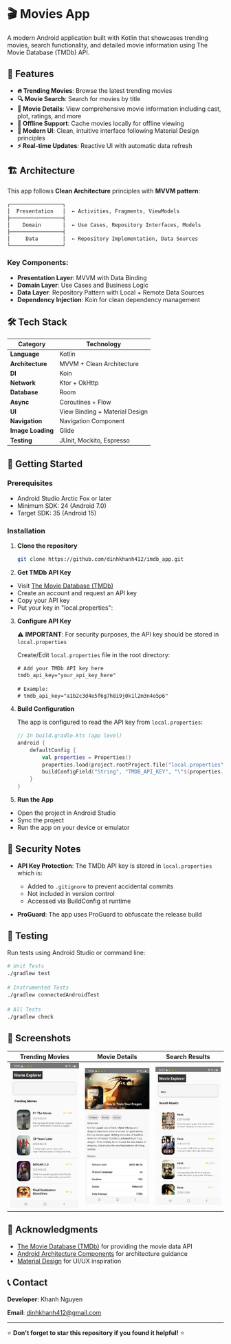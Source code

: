 # 🎬 Movies App

A modern Android application built with Kotlin that showcases trending movies, search functionality, and detailed movie information using The Movie Database (TMDb) API.

## 📱 Features

- **🔥 Trending Movies**: Browse the latest trending movies
- **🔍 Movie Search**: Search for movies by title
- **📖 Movie Details**: View comprehensive movie information including cast, plot, ratings, and more
- **💾 Offline Support**: Cache movies locally for offline viewing
- **🌙 Modern UI**: Clean, intuitive interface following Material Design principles
- **⚡ Real-time Updates**: Reactive UI with automatic data refresh

## 🏗️ Architecture

This app follows **Clean Architecture** principles with **MVVM pattern**:

```
┌─────────────────┐
│  Presentation   │  ← Activities, Fragments, ViewModels
├─────────────────┤
│    Domain       │  ← Use Cases, Repository Interfaces, Models
├─────────────────┤
│     Data        │  ← Repository Implementation, Data Sources
└─────────────────┘
```

### Key Components:
- **Presentation Layer**: MVVM with Data Binding
- **Domain Layer**: Use Cases and Business Logic
- **Data Layer**: Repository Pattern with Local + Remote Data Sources
- **Dependency Injection**: Koin for clean dependency management

## 🛠️ Tech Stack

| Category | Technology |
|----------|------------|
| **Language** | Kotlin |
| **Architecture** | MVVM + Clean Architecture |
| **DI** | Koin |
| **Network** | Ktor + OkHttp |
| **Database** | Room |
| **Async** | Coroutines + Flow |
| **UI** | View Binding + Material Design |
| **Navigation** | Navigation Component |
| **Image Loading** | Glide |
| **Testing** | JUnit, Mockito, Espresso |

## 🚀 Getting Started

### Prerequisites
- Android Studio Arctic Fox or later
- Minimum SDK: 24 (Android 7.0)
- Target SDK: 35 (Android 15)

### Installation

1. **Clone the repository**
   ```bash
   git clone https://github.com/dinhkhanh412/imdb_app.git
   ```

2. **Get TMDb API Key**
- Visit [The Movie Database (TMDb)](https://www.themoviedb.org/settings/api)
- Create an account and request an API key
- Copy your API key
- Put your key in "local.properties":

3. **Configure API Key**

   ⚠️ **IMPORTANT**: For security purposes, the API key should be stored in `local.properties`

   Create/Edit `local.properties` file in the root directory:
   ```properties
   # Add your TMDb API key here
   tmdb_api_key="your_api_key_here"
   
   # Example:
   # tmdb_api_key="a1b2c3d4e5f6g7h8i9j0k1l2m3n4o5p6"
   ```

4. **Build Configuration**

   The app is configured to read the API key from `local.properties`:
   ```kotlin
   // In build.gradle.kts (app level)
   android {
       defaultConfig {
           val properties = Properties()
           properties.load(project.rootProject.file("local.properties").inputStream())
           buildConfigField("String", "TMDB_API_KEY", "\"${properties.getProperty("TMDB_API_KEY")}\"")
       }
   }
   ```

5. **Run the App**
- Open the project in Android Studio
- Sync the project
- Run the app on your device or emulator

## 🔐 Security Notes

- **API Key Protection**: The TMDb API key is stored in `local.properties` which is:
    - Added to `.gitignore` to prevent accidental commits
    - Not included in version control
    - Accessed via BuildConfig at runtime

- **ProGuard**: The app uses ProGuard to obfuscate the release build

## 🧪 Testing

Run tests using Android Studio or command line:

```bash
# Unit Tests
./gradlew test

# Instrumented Tests
./gradlew connectedAndroidTest

# All Tests
./gradlew check
```

## 📱 Screenshots

| Trending Movies | Movie Details | Search Results |
|----------------|---------------|----------------|
| ![Trending](screenshots/trending.png) | ![Details](screenshots/detail.png) | ![Search](screenshots/search.png) |


## 🙏 Acknowledgments

- [The Movie Database (TMDb)](https://www.themoviedb.org/) for providing the movie data API
- [Android Architecture Components](https://developer.android.com/topic/libraries/architecture) for architecture guidance
- [Material Design](https://material.io/design) for UI/UX inspiration

## 📞 Contact

**Developer**: Khanh Nguyen

**Email**: dinhkhanh412@gmail.com

---

⭐ **Don't forget to star this repository if you found it helpful!** ⭐
